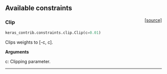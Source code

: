 
## Available constraints


<span style="float:right;">[[source]](https://github.com/keras-team/keras-contrib/blob/master/keras_contrib/constraints/clip.py#L6)</span>
### Clip

```python
keras_contrib.constraints.clip.Clip(c=0.01)
```

Clips weights to [-c, c].

__Arguments__

c: Clipping parameter.


---


